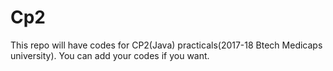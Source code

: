 # Cp2
This repo will have codes for CP2(Java) practicals(2017-18 Btech Medicaps university). You can add your codes if you want.

